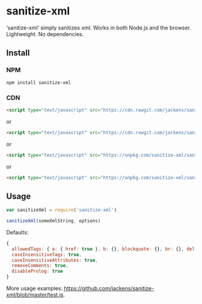 # sanitize-xml

‘sanitize-xml’ simply sanitizes xml.
Works in both Node.js and the browser.
Lightweight. No dependencies.

## Install

### NPM

```
npm install sanitize-xml
```

### CDN

```html
<script type="text/javascript" src="https://cdn.rawgit.com/jackens/sanitize-xml/master/sanitize-xml.js"></script>
```

or

```html
<script type="text/javascript" src="https://cdn.rawgit.com/jackens/sanitize-xml/master/sanitize-xml.min.js"></script>
```

or

```html
<script type="text/javascript" src="https://unpkg.com/sanitize-xml/sanitize-xml.js"></script>
```

or

```html
<script type="text/javascript" src="https://unpkg.com/sanitize-xml/sanitize-xml.min.js"></script>
```

## Usage

```js
var sanitizeXml = require('sanitize-xml')

sanitizeXml(someXmlString, options)
```

Defaults:

```js
{
  allowedTags: { a: { href: true }, b: {}, blockquote: {}, br: {}, del: {}, div: {}, em: {}, figcaption: {}, figure: {}, font: {}, h1: {}, h2: {}, h3: {}, h4: {}, h5: {}, h6: {}, hr: {}, i: {}, img: { src: true, alt: true }, li: {}, ol: {}, p: {}, s: {}, span: {}, strong: {}, sub: {}, sup: {}, table: {}, tbody: {}, td: {}, tfoot: {}, th: {}, thead: {}, tr: {}, u: {}, ul: {} },
  caseInsensitiveTags: true,
  caseInsensitiveAttributes: true,
  removeComments: true,
  disableProlog: true
}
```

More usage examples:
<https://github.com/jackens/sanitize-xml/blob/master/test.js>.

